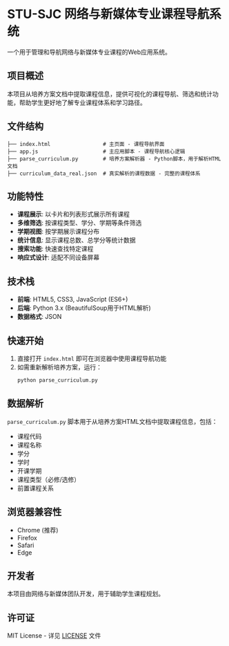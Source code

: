 # STU-SJC 网络与新媒体专业课程导航系统

一个用于管理和导航网络与新媒体专业课程的Web应用系统。

## 项目概述

本项目从培养方案文档中提取课程信息，提供可视化的课程导航、筛选和统计功能，帮助学生更好地了解专业课程体系和学习路径。

## 文件结构

```
├── index.html                 # 主页面 - 课程导航界面
├── app.js                     # 主应用脚本 - 课程导航核心逻辑
├── parse_curriculum.py        # 培养方案解析器 - Python脚本，用于解析HTML文档
├── curriculum_data_real.json  # 真实解析的课程数据 - 完整的课程体系
```

## 功能特性

- **课程展示**: 以卡片和列表形式展示所有课程
- **多维筛选**: 按课程类型、学分、学期等条件筛选
- **学期视图**: 按学期展示课程分布
- **统计信息**: 显示课程总数、总学分等统计数据
- **搜索功能**: 快速查找特定课程
- **响应式设计**: 适配不同设备屏幕

## 技术栈

- **前端**: HTML5, CSS3, JavaScript (ES6+)
- **后端**: Python 3.x (BeautifulSoup用于HTML解析)
- **数据格式**: JSON

## 快速开始

1. 直接打开 `index.html` 即可在浏览器中使用课程导航功能
2. 如需重新解析培养方案，运行：
   ```bash
   python parse_curriculum.py
   ```

## 数据解析

`parse_curriculum.py` 脚本用于从培养方案HTML文档中提取课程信息，包括：
- 课程代码
- 课程名称
- 学分
- 学时
- 开课学期
- 课程类型（必修/选修）
- 前置课程关系

## 浏览器兼容性

- Chrome (推荐)
- Firefox
- Safari
- Edge

## 开发者

本项目由网络与新媒体团队开发，用于辅助学生课程规划。

## 许可证

MIT License - 详见 [LICENSE](LICENSE) 文件